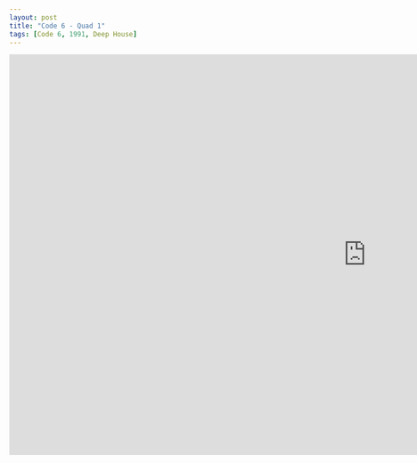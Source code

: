 ```yaml
---
layout: post
title: "Code 6 - Quad 1"
tags: [Code 6, 1991, Deep House]
---
```


<div class="embed-responsive embed-responsive-16by9">
    <iframe width="1280" height="720" src="https://www.youtube.com/embed/pW_6-rsd474" frameborder="0" allow="autoplay; encrypted-media" allowfullscreen></iframe>
</div>
